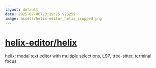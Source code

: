 ```yaml
---
layout: default
date: 2025-07-06T23:19:25.923259
image: assets/helix-editor_helix_cropped.png
---
```


# [helix-editor/helix](https://github.com/helix-editor/helix)

helix: modal text editor with multiple selections, LSP, tree-sitter, terminal focus
